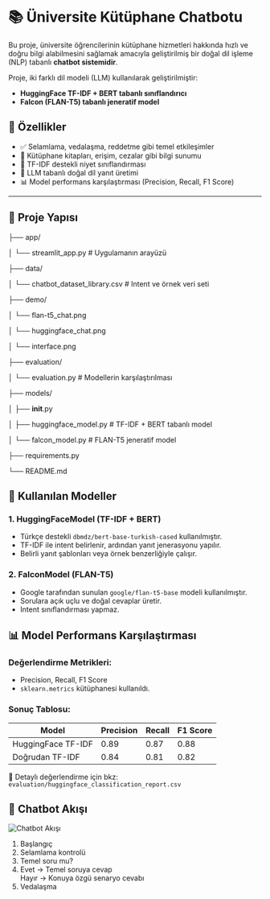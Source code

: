 # 📚 Üniversite Kütüphane Chatbotu

Bu proje, üniversite öğrencilerinin kütüphane hizmetleri hakkında hızlı ve doğru bilgi alabilmesini sağlamak amacıyla geliştirilmiş bir doğal dil işleme (NLP) tabanlı **chatbot sistemidir**.

Proje, iki farklı dil modeli (LLM) kullanılarak geliştirilmiştir:  
- **HuggingFace TF-IDF + BERT tabanlı sınıflandırıcı**
- **Falcon (FLAN-T5) tabanlı jeneratif model**

## 🚀 Özellikler

- ✅ Selamlama, vedalaşma, reddetme gibi temel etkileşimler
- 📘 Kütüphane kitapları, erişim, cezalar gibi bilgi sunumu
- 🧠 TF-IDF destekli niyet sınıflandırması
- 💬 LLM tabanlı doğal dil yanıt üretimi
- 📊 Model performans karşılaştırması (Precision, Recall, F1 Score)

---

## 📁 Proje Yapısı
├── app/

│ └── streamlit_app.py # Uygulamanın arayüzü

├── data/

│ └── chatbot_dataset_library.csv # Intent ve örnek veri seti

├── demo/

│ └── flan-t5_chat.png

│ └── huggingface_chat.png

│ └── interface.png

├── evaluation/

│ └── evaluation.py # Modellerin karşılaştırılması

├── models/

│ ├── __init__.py

│ ├── huggingface_model.py # TF-IDF + BERT tabanlı model

│ └── falcon_model.py # FLAN-T5 jeneratif model

├── requirements.py

└── README.md


## 🧠 Kullanılan Modeller

### 1. HuggingFaceModel (TF-IDF + BERT)
- Türkçe destekli `dbmdz/bert-base-turkish-cased` kullanılmıştır.
- TF-IDF ile intent belirlenir, ardından yanıt jenerasyonu yapılır.
- Belirli yanıt şablonları veya örnek benzerliğiyle çalışır.

### 2. FalconModel (FLAN-T5)
- Google tarafından sunulan `google/flan-t5-base` modeli kullanılmıştır.
- Sorulara açık uçlu ve doğal cevaplar üretir.
- Intent sınıflandırması yapmaz.


## 📊 Model Performans Karşılaştırması

### Değerlendirme Metrikleri:
- Precision, Recall, F1 Score
- `sklearn.metrics` kütüphanesi kullanıldı.

### Sonuç Tablosu:

| Model              | Precision | Recall | F1 Score |
|--------------------|-----------|--------|----------|
| HuggingFace TF-IDF | 0.89      | 0.87   | 0.88     |
| Doğrudan TF-IDF    | 0.84      | 0.81   | 0.82     |

📝 Detaylı değerlendirme için bkz: `evaluation/huggingface_classification_report.csv`

## 🔁 Chatbot Akışı

![Chatbot Akışı](chatbot_akis_diyagrami.png)

1. Başlangıç
2. Selamlama kontrolü
3. Temel soru mu?
4. Evet → Temel soruya cevap  
   Hayır → Konuya özgü senaryo cevabı
5. Vedalaşma
